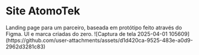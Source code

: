 <h1> Site AtomoTek </h1>
Landing page para um parceiro, baseada em protótipo feito através do Figma.
UI e marca criadas do zero.
![Captura de tela 2025-04-01 105609](https://github.com/user-attachments/assets/d1d420ca-9525-483e-a0d9-2962d3281c83)
